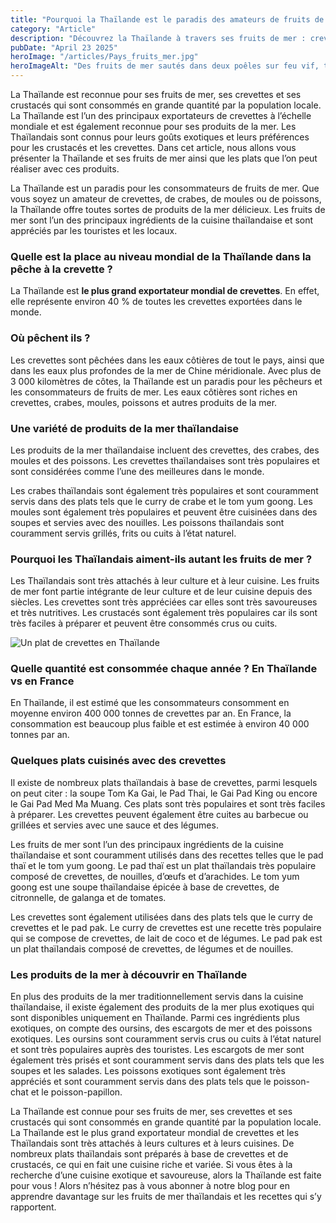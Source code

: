 ```yaml
---
title: "Pourquoi la Thaïlande est le paradis des amateurs de fruits de mer"
category: "Article"
description: "Découvrez la Thaïlande à travers ses fruits de mer : crevettes, crustacés et plats typiques de la cuisine thaïlandaise."
pubDate: "April 23 2025"
heroImage: "/articles/Pays_fruits_mer.jpg"
heroImageAlt: "Des fruits de mer sautés dans deux poêles sur feu vif, typiques de la cuisine de rue en Thaïlande"
---
```


La Thaïlande est reconnue pour ses fruits de mer, ses crevettes et ses crustacés qui sont consommés en grande quantité par la population locale. La Thaïlande est l’un des principaux exportateurs de crevettes à l’échelle mondiale et est également reconnue pour ses produits de la mer. Les Thaïlandais sont connus pour leurs goûts exotiques et leurs préférences pour les crustacés et les crevettes. Dans cet article, nous allons vous présenter la Thaïlande et ses fruits de mer ainsi que les plats que l’on peut réaliser avec ces produits.

La Thaïlande est un paradis pour les consommateurs de fruits de mer. Que vous soyez un amateur de crevettes, de crabes, de moules ou de poissons, la Thaïlande offre toutes sortes de produits de la mer délicieux. Les fruits de mer sont l’un des principaux ingrédients de la cuisine thaïlandaise et sont appréciés par les touristes et les locaux.

### Quelle est la place au niveau mondial de la Thaïlande dans la pêche à la crevette ?

La Thaïlande est **le plus grand exportateur mondial de crevettes**. En effet, elle représente environ 40 % de toutes les crevettes exportées dans le monde.

### Où pêchent ils ?

Les crevettes sont pêchées dans les eaux côtières de tout le pays, ainsi que dans les eaux plus profondes de la mer de Chine méridionale. Avec plus de 3 000 kilomètres de côtes, la Thaïlande est un paradis pour les pêcheurs et les consommateurs de fruits de mer. Les eaux côtières sont riches en crevettes, crabes, moules, poissons et autres produits de la mer.

### Une variété de produits de la mer thaïlandaise

Les produits de la mer thaïlandaise incluent des crevettes, des crabes, des moules et des poissons. Les crevettes thaïlandaises sont très populaires et sont considérées comme l’une des meilleures dans le monde.

Les crabes thaïlandais sont également très populaires et sont couramment servis dans des plats tels que le curry de crabe et le tom yum goong. Les moules sont également très populaires et peuvent être cuisinées dans des soupes et servies avec des nouilles. Les poissons thaïlandais sont couramment servis grillés, frits ou cuits à l’état naturel.

### Pourquoi les Thaïlandais aiment-ils autant les fruits de mer ?

Les Thaïlandais sont très attachés à leur culture et à leur cuisine. Les fruits de mer font partie intégrante de leur culture et de leur cuisine depuis des siècles. Les crevettes sont très appréciées car elles sont très savoureuses et très nutritives. Les crustacés sont également très populaires car ils sont très faciles à préparer et peuvent être consommés crus ou cuits.

![Un plat de crevettes en Thaïlande](/articles/padThaiCrevettes.jpg)

### Quelle quantité est consommée chaque année ? En Thaïlande vs en France

En Thaïlande, il est estimé que les consommateurs consomment en moyenne environ 400 000 tonnes de crevettes par an. En France, la consommation est beaucoup plus faible et est estimée à environ 40 000 tonnes par an.

### Quelques plats cuisinés avec des crevettes

Il existe de nombreux plats thaïlandais à base de crevettes, parmi lesquels on peut citer : la soupe Tom Ka Gai, le Pad Thai, le Gai Pad King ou encore le Gai Pad Med Ma Muang. Ces plats sont très populaires et sont très faciles à préparer. Les crevettes peuvent également être cuites au barbecue ou grillées et servies avec une sauce et des légumes.

Les fruits de mer sont l’un des principaux ingrédients de la cuisine thaïlandaise et sont couramment utilisés dans des recettes telles que le pad thaï et le tom yum goong. Le pad thaï est un plat thaïlandais très populaire composé de crevettes, de nouilles, d’œufs et d’arachides. Le tom yum goong est une soupe thaïlandaise épicée à base de crevettes, de citronnelle, de galanga et de tomates.

Les crevettes sont également utilisées dans des plats tels que le curry de crevettes et le pad pak. Le curry de crevettes est une recette très populaire qui se compose de crevettes, de lait de coco et de légumes. Le pad pak est un plat thaïlandais composé de crevettes, de légumes et de nouilles.

### Les produits de la mer à découvrir en Thaïlande

En plus des produits de la mer traditionnellement servis dans la cuisine thaïlandaise, il existe également des produits de la mer plus exotiques qui sont disponibles uniquement en Thaïlande. Parmi ces ingrédients plus exotiques, on compte des oursins, des escargots de mer et des poissons exotiques. Les oursins sont couramment servis crus ou cuits à l’état naturel et sont très populaires auprès des touristes. Les escargots de mer sont également très prisés et sont couramment servis dans des plats tels que les soupes et les salades. Les poissons exotiques sont également très appréciés et sont couramment servis dans des plats tels que le poisson-chat et le poisson-papillon.

La Thaïlande est connue pour ses fruits de mer, ses crevettes et ses crustacés qui sont consommés en grande quantité par la population locale. La Thaïlande est le plus grand exportateur mondial de crevettes et les Thaïlandais sont très attachés à leurs cultures et à leurs cuisines. De nombreux plats thaïlandais sont préparés à base de crevettes et de crustacés, ce qui en fait une cuisine riche et variée. Si vous êtes à la recherche d’une cuisine exotique et savoureuse, alors la Thaïlande est faite pour vous ! Alors n’hésitez pas à vous abonner à notre blog pour en apprendre davantage sur les fruits de mer thaïlandais et les recettes qui s’y rapportent.
